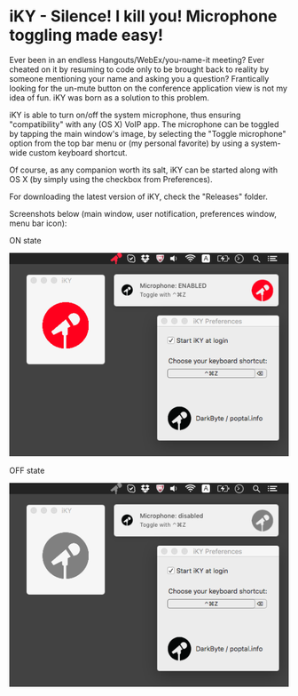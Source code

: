 # iKY - Silence! I kill you! Microphone toggling made easy!

Ever been in an endless Hangouts/WebEx/you-name-it meeting? Ever cheated on it by resuming to code only to be brought back to reality by someone mentioning your name and asking you a question? Frantically looking for the un-mute button on the conference application view is not my idea of fun. iKY was born as a solution to this problem.

iKY is able to turn on/off the system microphone, thus ensuring "compatibility" with any (OS X) VoIP app. The microphone can be toggled by tapping the main window's image, by selecting the "Toggle microphone" option from the top bar menu or (my personal favorite) by using a system-wide custom keyboard shortcut.

Of course, as any companion worth its salt, iKY can be started along with OS X (by simply using the checkbox from Preferences).

For downloading the latest version of iKY, check the "Releases" folder.


Screenshots below (main window, user notification, preferences window, menu bar icon):

ON state

![iKY screenshot 1](iKY_on.png?raw=true "iKY screenshot 1")

OFF state

![iKY screenshot 2](iKY_off.png?raw=true "iKY screenshot 2")
